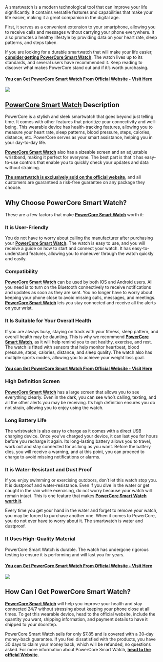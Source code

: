 A smartwatch is a modern technological tool that can improve your life significantly. It contains versatile features and capabilities that make your life easier, making it a great companion in the digital age.

First, it serves as a convenient extension to your smartphone, allowing you to receive calls and messages without carrying your phone everywhere. It also promotes a healthy lifestyle by providing data on your heart rate, sleep patterns, and steps taken.

If you are looking for a durable smartwatch that will make your life easier, [**consider getting PowerCore Smart Watch**](https://snoppymart.com/powercoresmartwatch). The watch lives up to its standards, and several users have recommended it. Keep reading to discover what makes PowerCore stand out and if it’s worth purchasing.

#### **[You can Get PowerCore Smart Watch From Official Website - Visit Here](https://snoppymart.com/powercoresmartwatch)**

[![](https://blogger.googleusercontent.com/img/b/R29vZ2xl/AVvXsEgTR_vML8nFQEdfZnw3wFFIIeUz6F_-Rn8GPSEm-TmXFQux4U3M9JfUKK5x2JRIivhxLSWJ1iP7E3s98IN4juu98LQkb7mvTyOxk87vtaRh5miiujkDqhWZgox-ofP0Aypq9fj79RO9pXwA-TAeEcEGnhTlRhILUtDd3QaxJmKTgpM434mbj7NS7Oe7ZcM/w584-h640/prod-slider1.jpg)](https://snoppymart.com/powercoresmartwatch)

[PowerCore Smart Watch](https://www.provenexpert.com/powercore-smart-watch/?mode=preview) Description
-----------------------------------------------------------------------------------------------------

PowerCore is a stylish and sleek smartwatch that goes beyond just telling time. It comes with other features that prioritize your connectivity and well-being. This wearable device has health-tracking features, allowing you to measure your heart rate, sleep patterns, blood pressure, steps, calories, distance, etc. PowerCore serves as your smart assistance, helping you in your day-to-day life.

[**PowerCore Smart Watch**](https://groups.google.com/g/powercore-smartwatch/c/AsXJu9Qayqs) also has a sizeable screen and an adjustable wristband, making it perfect for everyone. The best part is that it has easy-to-use controls that enable you to quickly check your updates and data without straining.

[**The smartwatch is exclusively sold on the official website**](https://snoppymart.com/powercoresmartwatch), and all customers are guaranteed a risk-free guarantee on any package they choose.

Why Choose PowerCore Smart Watch?
---------------------------------

These are a few factors that make [**PowerCore Smart Watch**](https://www.townscript.com/e/powercore-smart-watch-411444) worth it:

### It is User-Friendly

You do not have to worry about calling the manufacturer after purchasing your [**PowerCore Smart Watch**](https://lookerstudio.google.com/reporting/7f994c76-b138-47f0-b60b-6be27b875b22). The watch is easy to use, and you will receive a guide on how to start and connect your watch. It has easy-to-understand features, allowing you to maneuver through the watch quickly and easily.

### Compatibility

[**PowerCore Smart Watch**](https://sites.google.com/view/powercoresmartwatchfeaturesben/home) can be used by both IOS and Android users. All you need is to turn on the Bluetooth connectively to receive notifications and updates as soon as they are sent. You no longer have to worry about keeping your phone close to avoid missing calls, messages, and meetings. [**PowerCore Smart Watch**](https://colab.research.google.com/drive/1yqrWLR388uWZwH_MiYzYEDfi4dSyXlGM?usp=sharing) lets you stay connected and receive all the alerts on your wrist.

### It Is Suitable for Your Overall Health

If you are always busy, staying on track with your fitness, sleep pattern, and overall health may be daunting. This is why we recommend [**PowerCore Smart Watch**](https://about-daily-updates.blogspot.com/2024/02/powercore-smart-watch-smart-technology.html), as it will help remind you to eat healthy, exercise, and rest. The watch is fitted with sensors that help monitor heartbeat, blood pressure, steps, calories, distance, and sleep quality. The watch also has multiple sports modes, allowing you to achieve your weight loss goal.

#### **[You can Get PowerCore Smart Watch From Official Website - Visit Here](https://snoppymart.com/powercoresmartwatch)**

### High Definition Screen

[**PowerCore Smart Watch**](https://www.bitsdujour.com/suggest/powercore-smart-watch-features-benefits-price-where-can-i-get-it) has a large screen that allows you to see everything clearly. Even in the dark, you can see who’s calling, texting, and all the other alerts you may be receiving. Its high definition ensures you do not strain, allowing you to enjoy using the watch.

### Long Battery Life

The wristwatch is also easy to charge as it comes with a direct USB charging device. Once you’ve charged your device, it can last you for hours before you recharge it again. Its long-lasting battery allows you to travel, work out and stay connected for as long as you want. Before the battery dies, you will receive a warning, and at this point, you can proceed to charge to avoid missing notifications or alarms.

### It is Water-Resistant and Dust Proof

If you enjoy swimming or exercising outdoors, don’t let this watch stop you. It is dustproof and water-resistance. Even if you dive in the water or get caught in the rain while exercising, do not worry because your watch will remain intact. This is one feature that makes **[PowerCore Smart Watch worth it](https://www.bitsdujour.com/profiles/tFMl8J)**.

Every time you get your hand in the water and forget to remove your watch, you may be forced to purchase another one. When it comes to PowerCore, you do not ever have to worry about it. The smartwatch is water and dustproof.

### It Uses High-Quality Material

PowerCore Smart Watch is durable. The watch has undergone rigorous testing to ensure it is performing and will last you for years.

#### **[You can Get PowerCore Smart Watch From Official Website - Visit Here](https://snoppymart.com/powercoresmartwatch)**

[![](https://blogger.googleusercontent.com/img/b/R29vZ2xl/AVvXsEju2bn80S23xWE5vxSDbOO8Lv-WCqgP7KJKxsWxQrFJOHh2jm2mWudER-UTIunFNSv8ODlpVqUYkSuIRA9T8jekH69ZW1nXW3YKOkj-MEkzQTMvuwf3p3IQXKh27mk42BiydmwP6ZSYC_Rv4o1B13MPE9XV565sdkGdrvQwWxxvt_q3Skkp-c4jSOQmyt8/w640-h300/Screenshot%20(108).png)](https://snoppymart.com/powercoresmartwatch)

How Can I Get PowerCore Smart Watch?
------------------------------------

[**PowerCore Smart Watch**](https://bookshop.org/wishlists/c15d0ca841d5bbfe0beb7a3b721e01d0997ec1dc) will help you improve your health and stay connected 24/7 without stressing about keeping your phone close at all times. To get this wearable device, head to the official website, include the quantity you want, shipping information, and payment details to have it shipped to your doorstep.

PowerCore Smart Watch sells for only $7.85 and is covered with a 30-day money-back guarantee. If you feel dissatisfied with the products, you have 30 days to claim your money back, which will be refunded, no questions asked. For more information about PowerCore Smart Watch, [**head to the official Website**](https://snoppymart.com/powercoresmartwatch).
